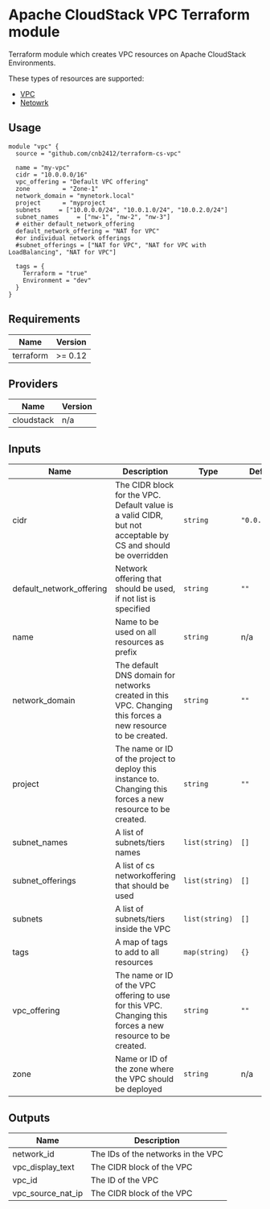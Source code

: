 # Apache CloudStack VPC Terraform module

Terraform module which creates VPC resources on Apache CloudStack Environments.

These types of resources are supported:

* [VPC](https://www.terraform.io/docs/providers/cloudstack/r/vpc.html)
* [Netowrk](https://www.terraform.io/docs/providers/cloudstack/r/network.html)


## Usage

```hcl
module "vpc" {
  source = "github.com/cnb2412/terraform-cs-vpc"

  name = "my-vpc"
  cidr = "10.0.0.0/16"
  vpc_offering = "Default VPC offering"
  zone         = "Zone-1"
  network_domain = "mynetork.local"
  project      = "myproject
  subnets     = ["10.0.0.0/24", "10.0.1.0/24", "10.0.2.0/24"]
  subnet_names     = ["nw-1", "nw-2", "nw-3"]
  # either default_network_offering
  default_network_offering = "NAT for VPC"
  #or individual network offerings
  #subnet_offerings = ["NAT for VPC", "NAT for VPC with LoadBalancing", "NAT for VPC"]

  tags = {
    Terraform = "true"
    Environment = "dev"
  }
}
```

<!-- BEGINNING OF PRE-COMMIT-TERRAFORM DOCS HOOK -->
## Requirements

| Name | Version |
|------|---------|
| terraform | >= 0.12 |

## Providers

| Name | Version |
|------|---------|
| cloudstack | n/a |

## Inputs

| Name | Description | Type | Default | Required |
|------|-------------|------|---------|:--------:|
| cidr | The CIDR block for the VPC. Default value is a valid CIDR, but not acceptable by CS and should be overridden | `string` | `"0.0.0.0/0"` | no |
| default\_network\_offering | Network offering that should be used, if not list is specified | `string` | `""` | no |
| name | Name to be used on all resources as prefix | `string` | n/a | yes |
| network\_domain | The default DNS domain for networks created in this VPC. Changing this forces a new resource to be created. | `string` | `""` | no |
| project | The name or ID of the project to deploy this instance to. Changing this forces a new resource to be created. | `string` | `""` | no |
| subnet\_names | A list of subnets/tiers names | `list(string)` | `[]` | no |
| subnet\_offerings | A list of cs networkoffering that should be used | `list(string)` | `[]` | no |
| subnets | A list of subnets/tiers inside the VPC | `list(string)` | `[]` | no |
| tags | A map of tags to add to all resources | `map(string)` | `{}` | no |
| vpc\_offering | The name or ID of the VPC offering to use for this VPC. Changing this forces a new resource to be created. | `string` | `""` | no |
| zone | Name or ID of the zone where the VPC should be deployed | `string` | n/a | yes |

## Outputs

| Name | Description |
|------|-------------|
| network\_id | The IDs of the networks in the VPC |
| vpc\_display\_text | The CIDR block of the VPC |
| vpc\_id | The ID of the VPC |
| vpc\_source\_nat\_ip | The CIDR block of the VPC |

<!-- END OF PRE-COMMIT-TERRAFORM DOCS HOOK -->
